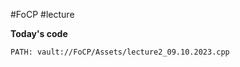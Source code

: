 #FoCP #lecture 

**Today's code**
```embed-cpp
PATH: vault://FoCP/Assets/lecture2_09.10.2023.cpp
```